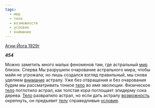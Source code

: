 ```yaml
---
tags:
  - мир
  - тело
  - возможности
  - условие
  - внимание
---
```

[Агни-Йога 1929г](https://127.0.0.1:4002/agni/1929)

___454___

Можно заметить много малых феноменов там, где астральный [мир](../../../tags/#мир) близок. Сперва Мы разрушили очарование астрального мира, чтобы майя не угрожала; но лишь создался взгляд правильный, мы снова уделяем [внимание](../../../tags/#внимание) астралу. Уже без отвращения и без очарования будем мы рассматривать тонкое [тело](../../../tags/#тело) во имя эволюции. Физическое [тело](../../../tags/#тело) поглотило астрал, как толстая кора поглощает эпидерму сока дерева. [Тело](../../../tags/#тело) развратило астрал, но если дать астралу [возможность](../../../tags/#возможности) окрепнуть, он предъявит [телу](../../../tags/#тело) справедливые [условия](../../../tags/#условие).